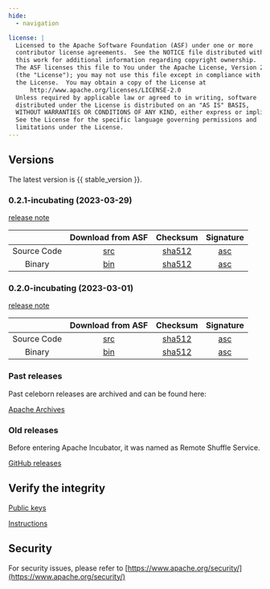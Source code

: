 ```yaml
---
hide:
  - navigation

license: |
  Licensed to the Apache Software Foundation (ASF) under one or more
  contributor license agreements.  See the NOTICE file distributed with
  this work for additional information regarding copyright ownership.
  The ASF licenses this file to You under the Apache License, Version 2.0
  (the "License"); you may not use this file except in compliance with
  the License.  You may obtain a copy of the License at
      http://www.apache.org/licenses/LICENSE-2.0
  Unless required by applicable law or agreed to in writing, software
  distributed under the License is distributed on an "AS IS" BASIS,
  WITHOUT WARRANTIES OR CONDITIONS OF ANY KIND, either express or implied.
  See the License for the specific language governing permissions and
  limitations under the License.
---
```


## Versions

The latest version is {{ stable_version }}.

### 0.2.1-incubating (2023-03-29)

[release note](community/release_notes/release_note_0.2.1.md)

|             |                                                           Download from ASF                                                           |                                                                   Checksum                                                                    | Signature |
|:-----------:|:-------------------------------------------------------------------------------------------------------------------------------------:|:---------------------------------------------------------------------------------------------------------------------------------------------:|:---------:|
| Source Code | [src](https://www.apache.org/dyn/closer.lua/incubator/celeborn/celeborn-0.2.1-incubating/apache-celeborn-0.2.1-incubating-source.tgz) | [sha512](https://www.apache.org/dyn/closer.lua/incubator/celeborn/celeborn-0.2.1-incubating/apache-celeborn-0.2.1-incubating-source.tgz.sha512)  | [asc](https://www.apache.org/dyn/closer.lua/incubator/celeborn/celeborn-0.2.1-incubating/apache-celeborn-0.2.1-incubating-source.tgz.asc) |
| Binary      | [bin](https://www.apache.org/dyn/closer.lua/incubator/celeborn/celeborn-0.2.1-incubating/apache-celeborn-0.2.1-incubating-bin.tgz)    | [sha512](https://www.apache.org/dyn/closer.lua/incubator/celeborn/celeborn-0.2.1-incubating/apache-celeborn-0.2.1-incubating-bin.tgz.sha512)  | [asc](https://www.apache.org/dyn/closer.lua/incubator/celeborn/celeborn-0.2.1-incubating/apache-celeborn-0.2.1-incubating-bin.tgz.asc) |


### 0.2.0-incubating (2023-03-01)

[release note](community/release_notes/release_note_0.2.0.md)

|             |                                                           Download from ASF                                                           |                                                                   Checksum                                                                    | Signature |
|:-----------:|:-------------------------------------------------------------------------------------------------------------------------------------:|:---------------------------------------------------------------------------------------------------------------------------------------------:|:---------:|
| Source Code | [src](https://www.apache.org/dyn/closer.lua/incubator/celeborn/celeborn-0.2.0-incubating/apache-celeborn-0.2.0-incubating-source.tgz) | [sha512](https://www.apache.org/dyn/closer.lua/incubator/celeborn/celeborn-0.2.0-incubating/apache-celeborn-0.2.0-incubating-source.tgz.sha512)  | [asc](https://www.apache.org/dyn/closer.lua/incubator/celeborn/celeborn-0.2.0-incubating/apache-celeborn-0.2.0-incubating-source.tgz.asc) |
| Binary      | [bin](https://www.apache.org/dyn/closer.lua/incubator/celeborn/celeborn-0.2.0-incubating/apache-celeborn-0.2.0-incubating-bin.tgz)    | [sha512](https://www.apache.org/dyn/closer.lua/incubator/celeborn/celeborn-0.2.0-incubating/apache-celeborn-0.2.0-incubating-bin.tgz.sha512)  | [asc](https://www.apache.org/dyn/closer.lua/incubator/celeborn/celeborn-0.2.0-incubating/apache-celeborn-0.2.0-incubating-bin.tgz.asc) |

### Past releases

Past celeborn releases are archived and can be found here:

[Apache Archives](https://archive.apache.org/dist/incubator/celeborn/)

### Old releases

Before entering Apache Incubator, it was named as Remote Shuffle Service.

[GitHub releases](https://github.com/apache/incubator-celeborn/releases)


## Verify the integrity

[Public keys](https://downloads.apache.org/incubator/celeborn/KEYS)

[Instructions](https://www.apache.org/info/verification.html)

## Security

For security issues, please refer to [https://www.apache.org/security/](https://www.apache.org/security/)
